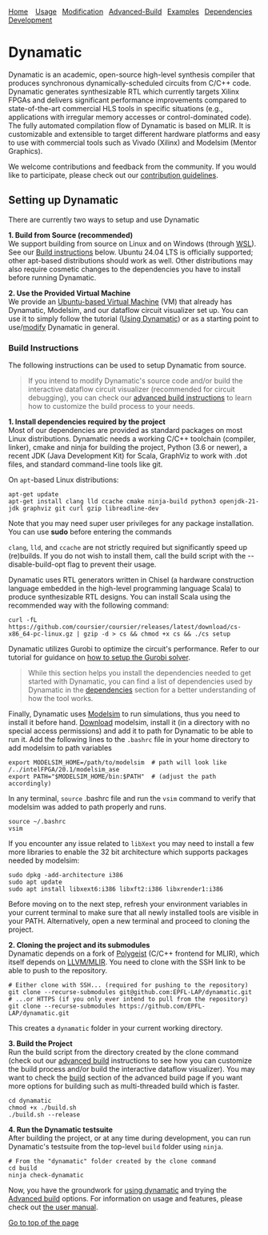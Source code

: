 [Home](README.md) <span>&ensp;</span> [Usage](user-guide-topics/usage.md)<span>&ensp;</span> [Modification](user-guide-topics/advancedusage.md)<span>&ensp;</span> [Advanced-Build](user-guide-topics/advanced-build.md) <span>&ensp;</span>[Examples](user-guide-topics/examples.md) <span>&ensp;</span>[Dependencies](user-guide-topics/dependencies.md) <span>&ensp;</span>[Development](user-guide-topics/work-in-progress.md)
# Dynamatic
Dynamatic is an academic, open-source high-level synthesis compiler that produces synchronous dynamically-scheduled circuits from C/C++ code. Dynamatic generates synthesizable RTL which currently targets Xilinx FPGAs and delivers significant performance improvements compared to state-of-the-art commercial HLS tools in specific situations (e.g., applications with irregular memory accesses or control-dominated code). The fully automated compilation flow of Dynamatic is based on MLIR. It is customizable and extensible to target different hardware platforms and easy to use with commercial tools such as Vivado (Xilinx) and Modelsim (Mentor Graphics).

We welcome contributions and feedback from the community. If you would like to participate, please check out our [contribution guidelines](https://github.com/EPFL-LAP/dynamatic/blob/main/docs/GettingStarted.md#contributing).

## Setting up Dynamatic

There are currently two ways to setup and use Dynamatic

**1. Build from Source (recommended)**  
We support building from source on Linux and on Windows (through [WSL](https://learn.microsoft.com/en-us/windows/wsl/install)). See our [Build instructions](#build-instructions) below. Ubuntu 24.04 LTS is officially supported; other apt-based distributions should work as well. Other distributions may also require cosmetic changes to the dependencies you have to install before running Dynamatic.

**2. Use the Provided Virtual Machine**  
We provide an [Ubuntu-based Virtual Machine](https://github.com/EPFL-LAP/dynamatic/blob/main/docs/VMSetup.md) (VM) that already has Dynamatic, Modelsim, and our dataflow circuit visualizer set up. You can use it to simply follow the tutorial ([Using Dynamatic](user-guide-topics/usage.md)) or as a starting point to use/[modify](user-guide-topics/advancedusage.md) Dynamatic in general.


### Build Instructions
The following instructions can be used to setup Dynamatic from source.  
>If you intend to modify Dynamatic's source code and/or build the interactive dataflow circuit visualizer (recommended for circuit debugging), you can check our [advanced build instructions](user-guide-topics/advanced-build.md) to learn how to customize the build process to your needs.

**1. Install dependencies required by the project**  
Most of our dependencies are provided as standard packages on most Linux distributions. Dynamatic needs a working C/C++ toolchain (compiler, linker), cmake and ninja for building the project, Python (3.6 or newer), a recent JDK (Java Development Kit) for Scala, GraphViz to work with .dot files, and standard command-line tools like git.

On `apt`-based Linux distributions:
```
apt-get update
apt-get install clang lld ccache cmake ninja-build python3 openjdk-21-jdk graphviz git curl gzip libreadline-dev
```
Note that you may need super user privileges for any package installation. You can use **sudo** before entering the commands

`clang`, `lld`, and `ccache` are not strictly required but significantly speed up (re)builds. If you do not wish to install them, call the build script with the --disable-build-opt flag to prevent their usage.

Dynamatic uses RTL generators written in Chisel (a hardware construction language embedded in the high-level programming language Scala) to produce synthesizable RTL designs. You can install Scala using the recommended way with the following command:
```
curl -fL https://github.com/coursier/coursier/releases/latest/download/cs-x86_64-pc-linux.gz | gzip -d > cs && chmod +x cs && ./cs setup
```

Dynamatic utilizes Gurobi to optimize the circuit's performance. Refer to our tutorial for guidance on [how to setup the Gurobi solver](user-guide-topics/advanced-build.md#1-gurobi).

>While this section helps you install the dependencies needed to get started with Dynamatic, you can find a list of dependencies used by Dynamatic in the [dependencies](user-guide-topics/dependencies.md) section for a better understanding of how the tool works.

Finally, Dynamatic uses [Modelsim](hhttps://www.intel.com/content/www/us/en/software-kit/750666/modelsim-intel-fpgas-standard-edition-software-version-20-1-1.html) to run simulations, thus you need to install it before hand. [Download](https://www.intel.com/content/www/us/en/software-kit/750666/modelsim-intel-fpgas-standard-edition-software-version-20-1-1.html) modelsim, install it (in a directory with no special access permissions) and add it to path for Dynamatic to be able to run it. Add the following lines to the `.bashrc` file in your home directory to add modelsim to path variables
```
export MODELSIM_HOME=/path/to/modelsim  # path will look like /../intelFPGA/20.1/modelsim_ase
export PATH="$MODELSIM_HOME/bin:$PATH"  # (adjust the path accordingly)
```
In any terminal, `source` .bashrc file and run the `vsim` command to verify that modelsim was added to path properly and runs.
```
source ~/.bashrc
vsim
```
If you encounter any issue related to `libXext` you may need to install a few more libraries to enable the 32 bit architecture which supports packages needed by modelsim:
```
sudo dpkg -add-architecture i386
sudo apt update
sudo apt install libxext6:i386 libxft2:i386 libxrender1:i386
```
Before moving on to the next step, refresh your environment variables in your current terminal to make sure that all newly installed tools are visible in your PATH. Alternatively, open a new terminal and proceed to cloning the project.

**2. Cloning the project and its submodules**  
Dynamatic depends on a fork of [Polygeist](https://github.com/EPFL-LAP/Polygeist) (C/C++ frontend for MLIR), which itself depends on [LLVM/MLIR](https://github.com/llvm/llvm-project). You need to clone with the SSH link to be able to push to the repository.
```
# Either clone with SSH... (required for pushing to the repository)
git clone --recurse-submodules git@github.com:EPFL-LAP/dynamatic.git
# ...or HTTPS (if you only ever intend to pull from the repository)
git clone --recurse-submodules https://github.com/EPFL-LAP/dynamatic.git
```
This creates a `dynamatic` folder in your current working directory.

**3. Build the Project**  
Run the build script from the directory created by the clone command (check out our [advanced build](user-guide-topics/advanced-build.md) instructions to see how you can customize the build process and/or build the interactive dataflow visualizer). You may want to check the [build](user-guide-topics/advanced-build.md#3-building) section of the advanced build page if you want more options for building such as multi-threaded build which is faster.
```
cd dynamatic
chmod +x ./build.sh
./build.sh --release
```

**4. Run the Dynamatic testsuite**  
After building the project, or at any time during development, you can run Dynamatic's testsuite from the top-level ```build``` folder using ```ninja```.
```
# From the "dynamatic" folder created by the clone command
cd build
ninja check-dynamatic
```
Now, you have the groundwork for [using dynamatic](user-guide-topics/usage.md) and trying the [Advanced build](user-guide-topics/advanced-build.md) options.
For information on usage and features, please check out [the user manual](docs/UserManual.md).

[Go to top of the page](#installing-dynamatic)